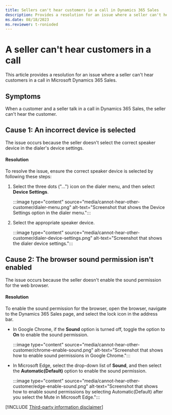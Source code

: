 ```yaml
---
title: Sellers can't hear customers in a call in Dynamics 365 Sales
description: Provides a resolution for an issue where a seller can't hear customers in a call in Microsoft Dynamics 365 Sales.
ms.date: 08/18/2023
ms.reviewer: t-ronioded
---
```

# A seller can't hear customers in a call

This article provides a resolution for an issue where a seller can't hear customers in a call in Microsoft Dynamics 365 Sales.

## Symptoms

When a customer and a seller talk in a call in Dynamics 365 Sales, the seller can't hear the customer.

## Cause 1: An incorrect device is selected

The issue occurs because the seller doesn't select the correct speaker device in the dialer's device settings.

#### Resolution

To resolve the issue, ensure the correct speaker device is selected by following these steps:

1. Select the three dots ("...") icon on the dialer menu, and then select **Device Settings**.

   :::image type="content" source="media/cannot-hear-other-customer/dialer-menu.png" alt-text="Screenshot that shows the Device Settings option in the dialer menu.":::

2. Select the appropriate speaker device.

   :::image type="content" source="media/cannot-hear-other-customer/dialer-device-settings.png" alt-text="Screenshot that shows the dialer device settings.":::

## Cause 2: The browser sound permission isn't enabled

The issue occurs because the seller doesn't enable the sound permission for the web browser.

#### Resolution

To enable the sound permission for the browser, open the browser, navigate to the Dynamics 365 Sales page, and select the lock icon in the address bar.

- In Google Chrome, if the **Sound** option is turned off, toggle the option to **On** to enable the sound permission.

  :::image type="content" source="media/cannot-hear-other-customer/chrome-enable-sound.png" alt-text="Screenshot that shows how to enable sound permissions in Google Chrome.":::

- In Microsoft Edge, select the drop-down list of **Sound**, and then select the **Automatic(Default)** option to enable the sound permission.

  :::image type="content" source="media/cannot-hear-other-customer/edge-enable-sound.png" alt-text="Screenshot that shows how to enable sound permissions by selecting Automatic(Default) after you select the Mute in Microsoft Edge.":::

[!INCLUDE [Third-party information disclaimer](../../includes/third-party-disclaimer.md)]
